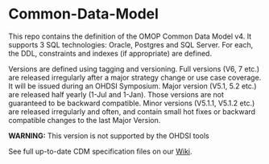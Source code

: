 Common-Data-Model
=================

This repo contains the definition of the OMOP Common Data Model v4. It supports 3 SQL technologies: Oracle, Postgres and SQL Server. For each, the DDL, constraints and indexes (if appropriate) are defined. 

Versions are defined using tagging and versioning. Full versions (V6, 7 etc.) are released irregularly after a major strategy change or use case coverage. It will be issued during an OHDSI Symposium. Major version (V5.1, 5.2 etc.) are released half yearly (1-Jul and 1-Jan). Those versions are not guaranteed to be backward compatible. Minor versions (V5.1.1, V5.1.2 etc.) are released irregularly and often, and contain small hot fixes or backward compatible changes to the last Major Version.

**WARNING:** This version is not supported by the OHDSI tools

See full up-to-date CDM specification files on our [Wiki](http://www.ohdsi.org/web/wiki/doku.php?id=documentation:cdm:single-page).
